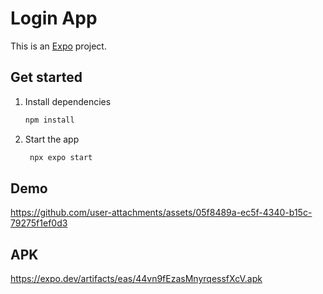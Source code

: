 # Login App

This is an [Expo](https://expo.dev) project.

## Get started

1. Install dependencies

   ```bash
   npm install
   ```

2. Start the app

   ```bash
    npx expo start
   ```

## Demo

https://github.com/user-attachments/assets/05f8489a-ec5f-4340-b15c-79275f1ef0d3


## APK 
https://expo.dev/artifacts/eas/44vn9fEzasMnyrqessfXcV.apk



